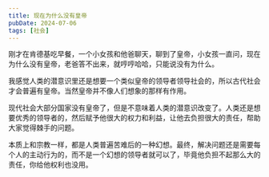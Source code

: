 ```yaml
---
title: 现在为什么没有皇帝
pubDate: 2024-07-06
tags: [社会]
---
```


刚才在肯德基吃早餐，一个小女孩和他爸聊天，聊到了皇帝，小女孩一直问，现在为什么没有皇帝，老爸答不出来，就哼哼哈哈，只能说没有为什么。

我感觉人类的潜意识里还是想要一个类似皇帝的领导者领导社会的，所以古代社会才会普遍有皇帝。当然皇帝并不像人们想象的那样有作用。

现代社会大部分国家没有皇帝了，但是不意味着人类的潜意识改变了。人类还是想要优秀的领导者的，然后赋予他很大的权力和利益，让他去负担很大的责任，帮助大家觉得棘手的问题。

本质上和宗教一样，都是人类普遍苦难后的一种幻想。最终，解决问题还是需要每个人的主动行为的，而不是一个幻想的领导者就可以了，毕竟他负担不起那么大的责任，你给他权利也没用。
